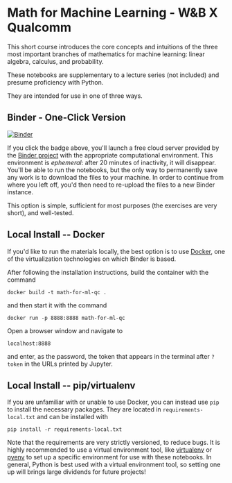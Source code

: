 # Math for Machine Learning - W&B X Qualcomm

This short course introduces the core concepts and intuitions
of the three most important branches of mathematics
for machine learning:
linear algebra,
calculus,
and probability.

These notebooks are supplementary to
a lecture series (not included)
and presume proficiency with Python.

They are intended for use in one of three ways.

## Binder - One-Click Version

[![Binder](https://mybinder.org/badge_logo.svg)](https://mybinder.org/v2/gh/charlesfrye/math-for-ml-qc/binder)

If you click the badge above,
you'll launch a free cloud server
provided by the
[Binder project](https://mybinder.readthedocs.io/en/latest/)
with the appropriate computational environment.
This environment is _ephemeral_:
after 20 minutes of inactivity,
it will disappear.
You'll be able to run the notebooks,
but the only way to permanently save any work
is to download the files to your machine.
In order to continue from where you left off,
you'd then need to re-upload the files to a new Binder instance.

This option is simple, sufficient for most purposes
(the exercises are very short),
and well-tested.

## Local Install -- Docker

If you'd like to run the materials locally,
the best option is to use
[Docker](https://docs.docker.com/get-docker/),
one of the virtualization technologies
on which Binder is based.

After following the installation instructions,
build the container with the command
```
docker build -t math-for-ml-qc .
```
and then start it with the command
```
docker run -p 8888:8888 math-for-ml-qc
```
Open a browser window and navigate to
```
localhost:8888
```
and enter, as the password, the token that appears in the terminal after
`?token` in the URLs printed by Jupyter.

## Local Install -- pip/virtualenv

If you are unfamiliar with or unable to use Docker,
you can instead use `pip` to install the necessary packages.
They are located in `requirements-local.txt`
and can be installed with
```
pip install -r requirements-local.txt
```
Note that the requirements are very strictly versioned,
to reduce bugs.
It is highly recommended to use
a virtual environment tool,
like [virtualenv](https://virtualenv.pypa.io/en/latest/)
or [pyenv](https://github.com/pyenv/pyenv)
to set up a specific environment for use with these notebooks.
In general, Python is best used with a virtual environment tool,
so setting one up will brings large dividends for future projects!
